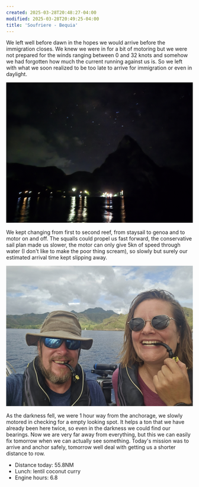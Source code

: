 ```yaml
---
created: 2025-03-28T20:48:27-04:00
modified: 2025-03-28T20:49:25-04:00
title: 'Soufriere - Bequia'
---
```


We left well before dawn in the hopes we would arrive before the immigration closes. We knew we were in for a bit of motoring but we were not prepared for the winds ranging between 0 and 32 knots and somehow we had forgotten how much the current running against us is. So we left with what we soon realized to be too late to arrive for immigration or even in daylight.

![Image](../2025/828d1c6f5be0348ec49bf50ebaaff6a4.jpg) 

We kept changing from first to second reef, from staysail to genoa and to motor on and off. The squalls could propel us fast forward,  the conservative sail plan made us slower, the motor can only give 5kn of speed through water (I don't like to make the poor thing scream), so slowly but surely our estimated arrival time kept slipping away. 

![Image](../2025/fbd38bcf571f0c8c10fb45b635a60757.jpg) 

As the darkness fell, we were 1 hour way from the anchorage,  we slowly motored in checking for a empty looking spot. It helps a ton that we have already been here twice, so even in the darkness we could find our bearings. Now we are very far away from everything, but this we can easily fix tomorrow when we can actually see something. Today's mission was to arrive and anchor safely, tomorrow well deal with getting us a shorter distance to row.

* Distance today: 55.8NM
* Lunch: lentil coconut curry
* Engine hours: 6.8
